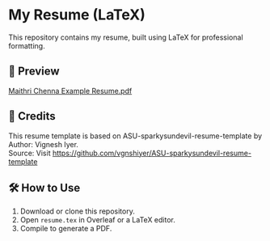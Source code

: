 # My Resume (LaTeX)

This repository contains my resume, built using LaTeX for professional formatting.

## 📄 Preview
[Maithri Chenna Example Resume.pdf](https://github.com/maithrichenna1/My-LaTex-Resume/blob/main/resume.pdf) 

## 📌 Credits
This resume template is based on ASU-sparkysundevil-resume-template by Author: Vignesh Iyer.  
Source: Visit https://github.com/vgnshiyer/ASU-sparkysundevil-resume-template  

## 🛠️ How to Use
1. Download or clone this repository.
2. Open `resume.tex` in Overleaf or a LaTeX editor.
3. Compile to generate a PDF.
